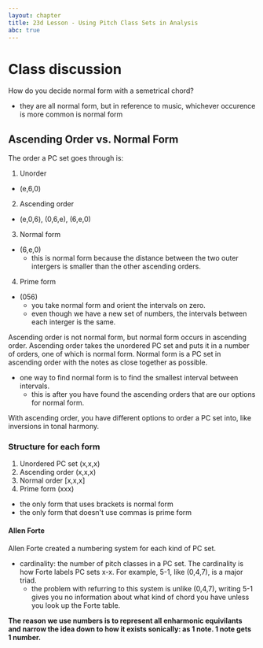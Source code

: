 ```yaml
---
layout: chapter
title: 23d Lesson - Using Pitch Class Sets in Analysis
abc: true
---
```


# Class discussion
How do you decide normal form with a semetrical chord?
- they are all normal form, but in reference to music, whichever occurence is more common is normal form

## Ascending Order vs. Normal Form
The order a PC set goes through is:
1. Unorder
  - (e,6,0)
2. Ascending order
  - (e,0,6), (0,6,e), (6,e,0)
3. Normal form
  - (6,e,0)
    - this is normal form because the distance between the two outer intergers is smaller than the other ascending orders.
4. Prime form
  - (056)
    - you take normal form and orient the intervals on zero.
    - even though we have a new set of numbers, the intervals between each interger is the same.
    
Ascending order is not normal form, but normal form occurs in ascending order. 
Ascending order takes the unordered PC set and puts it in a number of orders, one of which is normal form.
Normal form is a PC set in ascending order with the notes as close together as possible.
  - one way to find normal form is to find the smallest interval between intervals.
    - this is after you have found the ascending orders that are our options for normal form. 
    
With ascending order, you have different options to order a PC set into, like inversions in tonal harmony. 

### Structure for each form
1. Unordered PC set (x,x,x)
2. Ascending order (x,x,x)
3. Normal order [x,x,x]
4. Prime form (xxx)
  - the only form that uses brackets is normal form
  - the only form that doesn't use commas is prime form
  
#### Allen Forte
Allen Forte created a numbering system for each kind of PC set.
- cardinality: the number of pitch classes in a PC set. 
The cardinality is how Forte labels PC sets x-x.
For example, 5-1, like (0,4,7), is a major triad.
  - the problem with refurring to this system is unlike (0,4,7), writing 5-1 gives you no information about what kind of chord you have unless you look up the Forte table. 

**The reason we use numbers is to represent all enharmonic equivilants and narrow the idea down to how it exists sonically: as 1 note. 1 note gets 1 number.**

